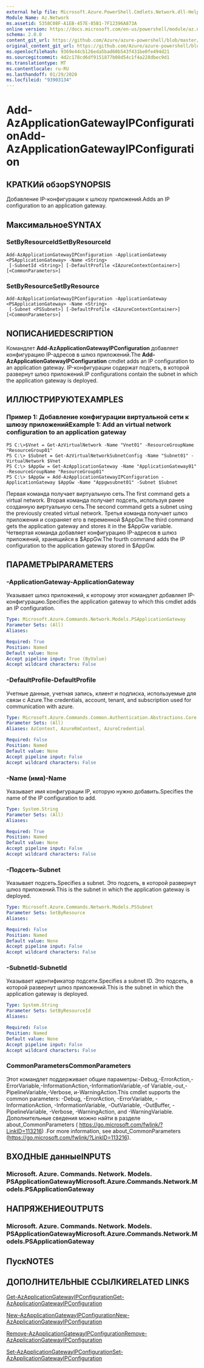 ```yaml
---
external help file: Microsoft.Azure.PowerShell.Cmdlets.Network.dll-Help.xml
Module Name: Az.Network
ms.assetid: 5358C08F-A1EB-457E-85B1-7F12396A873A
online version: https://docs.microsoft.com/en-us/powershell/module/az.network/add-azapplicationgatewayipconfiguration
schema: 2.0.0
content_git_url: https://github.com/Azure/azure-powershell/blob/master/src/Network/Network/help/Add-AzApplicationGatewayIPConfiguration.md
original_content_git_url: https://github.com/Azure/azure-powershell/blob/master/src/Network/Network/help/Add-AzApplicationGatewayIPConfiguration.md
ms.openlocfilehash: 9369e44cb126eda5bad60b543f431be0fe494d21
ms.sourcegitcommit: 4d2c178cd6df9151877b08d54c1f4a228dbec9d1
ms.translationtype: MT
ms.contentlocale: ru-RU
ms.lasthandoff: 01/29/2020
ms.locfileid: "93903134"
---
```

# <span data-ttu-id="c9d36-101">Add-AzApplicationGatewayIPConfiguration</span><span class="sxs-lookup"><span data-stu-id="c9d36-101">Add-AzApplicationGatewayIPConfiguration</span></span>

## <span data-ttu-id="c9d36-102">КРАТКИй обзор</span><span class="sxs-lookup"><span data-stu-id="c9d36-102">SYNOPSIS</span></span>
<span data-ttu-id="c9d36-103">Добавление IP-конфигурации к шлюзу приложений.</span><span class="sxs-lookup"><span data-stu-id="c9d36-103">Adds an IP configuration to an application gateway.</span></span>

## <span data-ttu-id="c9d36-104">Максимальное</span><span class="sxs-lookup"><span data-stu-id="c9d36-104">SYNTAX</span></span>

### <span data-ttu-id="c9d36-105">SetByResourceId</span><span class="sxs-lookup"><span data-stu-id="c9d36-105">SetByResourceId</span></span>
```
Add-AzApplicationGatewayIPConfiguration -ApplicationGateway <PSApplicationGateway> -Name <String>
 [-SubnetId <String>] [-DefaultProfile <IAzureContextContainer>] [<CommonParameters>]
```

### <span data-ttu-id="c9d36-106">SetByResource</span><span class="sxs-lookup"><span data-stu-id="c9d36-106">SetByResource</span></span>
```
Add-AzApplicationGatewayIPConfiguration -ApplicationGateway <PSApplicationGateway> -Name <String>
 [-Subnet <PSSubnet>] [-DefaultProfile <IAzureContextContainer>] [<CommonParameters>]
```

## <span data-ttu-id="c9d36-107">NОПИСАНИЕ</span><span class="sxs-lookup"><span data-stu-id="c9d36-107">DESCRIPTION</span></span>
<span data-ttu-id="c9d36-108">Командлет **Add-AzApplicationGatewayIPConfiguration** добавляет конфигурацию IP-адресов в шлюз приложений.</span><span class="sxs-lookup"><span data-stu-id="c9d36-108">The **Add-AzApplicationGatewayIPConfiguration** cmdlet adds an IP configuration to an application gateway.</span></span>
<span data-ttu-id="c9d36-109">IP-конфигурации содержат подсеть, в которой развернут шлюз приложений.</span><span class="sxs-lookup"><span data-stu-id="c9d36-109">IP configurations contain the subnet in which the application gateway is deployed.</span></span>

## <span data-ttu-id="c9d36-110">ИЛЛЮСТРИРУЮТ</span><span class="sxs-lookup"><span data-stu-id="c9d36-110">EXAMPLES</span></span>

### <span data-ttu-id="c9d36-111">Пример 1: Добавление конфигурации виртуальной сети к шлюзу приложений</span><span class="sxs-lookup"><span data-stu-id="c9d36-111">Example 1: Add an virtual network configuration to an application gateway</span></span>
```
PS C:\>$Vnet = Get-AzVirtualNetwork -Name "Vnet01" -ResourceGroupName "ResourceGroup01"
PS C:\> $Subnet = Get-AzVirtualNetworkSubnetConfig -Name "Subnet01" -VirtualNetwork $Vnet 
PS C:\> $AppGw = Get-AzApplicationGateway -Name "ApplicationGateway01" -ResourceGroupName "ResourceGroup01"
PS C:\> $AppGw = Add-AzApplicationGatewayIPConfiguration -ApplicationGateway $AppGw -Name "Appgwsubnet01" -Subnet $Subnet
```

<span data-ttu-id="c9d36-112">Первая команда получает виртуальную сеть.</span><span class="sxs-lookup"><span data-stu-id="c9d36-112">The first command gets a virtual network.</span></span>
<span data-ttu-id="c9d36-113">Вторая команда получает подсеть, используя ранее созданную виртуальную сеть.</span><span class="sxs-lookup"><span data-stu-id="c9d36-113">The second command gets a subnet using the previously created virtual network.</span></span>
<span data-ttu-id="c9d36-114">Третья команда получает шлюз приложения и сохраняет его в переменной $AppGw.</span><span class="sxs-lookup"><span data-stu-id="c9d36-114">The third command gets the application gateway and stores it in the $AppGw variable.</span></span>
<span data-ttu-id="c9d36-115">Четвертая команда добавляет конфигурацию IP-адресов в шлюз приложений, хранящийся в $AppGw.</span><span class="sxs-lookup"><span data-stu-id="c9d36-115">The fourth command adds the IP configuration to the application gateway stored in $AppGw.</span></span>

## <span data-ttu-id="c9d36-116">ПАРАМЕТРЫ</span><span class="sxs-lookup"><span data-stu-id="c9d36-116">PARAMETERS</span></span>

### <span data-ttu-id="c9d36-117">-ApplicationGateway</span><span class="sxs-lookup"><span data-stu-id="c9d36-117">-ApplicationGateway</span></span>
<span data-ttu-id="c9d36-118">Указывает шлюз приложений, к которому этот командлет добавляет IP-конфигурацию.</span><span class="sxs-lookup"><span data-stu-id="c9d36-118">Specifies the application gateway to which this cmdlet adds an IP configuration.</span></span>

```yaml
Type: Microsoft.Azure.Commands.Network.Models.PSApplicationGateway
Parameter Sets: (All)
Aliases:

Required: True
Position: Named
Default value: None
Accept pipeline input: True (ByValue)
Accept wildcard characters: False
```

### <span data-ttu-id="c9d36-119">-DefaultProfile</span><span class="sxs-lookup"><span data-stu-id="c9d36-119">-DefaultProfile</span></span>
<span data-ttu-id="c9d36-120">Учетные данные, учетная запись, клиент и подписка, используемые для связи с Azure.</span><span class="sxs-lookup"><span data-stu-id="c9d36-120">The credentials, account, tenant, and subscription used for communication with azure.</span></span>

```yaml
Type: Microsoft.Azure.Commands.Common.Authentication.Abstractions.Core.IAzureContextContainer
Parameter Sets: (All)
Aliases: AzContext, AzureRmContext, AzureCredential

Required: False
Position: Named
Default value: None
Accept pipeline input: False
Accept wildcard characters: False
```

### <span data-ttu-id="c9d36-121">-Name (имя)</span><span class="sxs-lookup"><span data-stu-id="c9d36-121">-Name</span></span>
<span data-ttu-id="c9d36-122">Указывает имя конфигурации IP, которую нужно добавить.</span><span class="sxs-lookup"><span data-stu-id="c9d36-122">Specifies the name of the IP configuration to add.</span></span>

```yaml
Type: System.String
Parameter Sets: (All)
Aliases:

Required: True
Position: Named
Default value: None
Accept pipeline input: False
Accept wildcard characters: False
```

### <span data-ttu-id="c9d36-123">-Подсеть</span><span class="sxs-lookup"><span data-stu-id="c9d36-123">-Subnet</span></span>
<span data-ttu-id="c9d36-124">Указывает подсеть.</span><span class="sxs-lookup"><span data-stu-id="c9d36-124">Specifies a subnet.</span></span>
<span data-ttu-id="c9d36-125">Это подсеть, в которой развернут шлюз приложений.</span><span class="sxs-lookup"><span data-stu-id="c9d36-125">This is the subnet in which the application gateway is deployed.</span></span>

```yaml
Type: Microsoft.Azure.Commands.Network.Models.PSSubnet
Parameter Sets: SetByResource
Aliases:

Required: False
Position: Named
Default value: None
Accept pipeline input: False
Accept wildcard characters: False
```

### <span data-ttu-id="c9d36-126">-SubnetId</span><span class="sxs-lookup"><span data-stu-id="c9d36-126">-SubnetId</span></span>
<span data-ttu-id="c9d36-127">Указывает идентификатор подсети.</span><span class="sxs-lookup"><span data-stu-id="c9d36-127">Specifies a subnet ID.</span></span>
<span data-ttu-id="c9d36-128">Это подсеть, в которой развернут шлюз приложений.</span><span class="sxs-lookup"><span data-stu-id="c9d36-128">This is the subnet in which the application gateway is deployed.</span></span>

```yaml
Type: System.String
Parameter Sets: SetByResourceId
Aliases:

Required: False
Position: Named
Default value: None
Accept pipeline input: False
Accept wildcard characters: False
```

### <span data-ttu-id="c9d36-129">CommonParameters</span><span class="sxs-lookup"><span data-stu-id="c9d36-129">CommonParameters</span></span>
<span data-ttu-id="c9d36-130">Этот командлет поддерживает общие параметры:-Debug,-ErrorAction,-ErrorVariable,-InformationAction,-InformationVariable,-of Variable,-out,-PipelineVariable,-Verbose, и-WarningAction.</span><span class="sxs-lookup"><span data-stu-id="c9d36-130">This cmdlet supports the common parameters: -Debug, -ErrorAction, -ErrorVariable, -InformationAction, -InformationVariable, -OutVariable, -OutBuffer, -PipelineVariable, -Verbose, -WarningAction, and -WarningVariable.</span></span> <span data-ttu-id="c9d36-131">Дополнительные сведения можно найти в разделе about_CommonParameters ( https://go.microsoft.com/fwlink/?LinkID=113216) .</span><span class="sxs-lookup"><span data-stu-id="c9d36-131">For more information, see about_CommonParameters (https://go.microsoft.com/fwlink/?LinkID=113216).</span></span>

## <span data-ttu-id="c9d36-132">ВХОДНЫЕ данные</span><span class="sxs-lookup"><span data-stu-id="c9d36-132">INPUTS</span></span>

### <span data-ttu-id="c9d36-133">Microsoft. Azure. Commands. Network. Models. PSApplicationGateway</span><span class="sxs-lookup"><span data-stu-id="c9d36-133">Microsoft.Azure.Commands.Network.Models.PSApplicationGateway</span></span>

## <span data-ttu-id="c9d36-134">НАПРЯЖЕНИЕ</span><span class="sxs-lookup"><span data-stu-id="c9d36-134">OUTPUTS</span></span>

### <span data-ttu-id="c9d36-135">Microsoft. Azure. Commands. Network. Models. PSApplicationGateway</span><span class="sxs-lookup"><span data-stu-id="c9d36-135">Microsoft.Azure.Commands.Network.Models.PSApplicationGateway</span></span>

## <span data-ttu-id="c9d36-136">Пуск</span><span class="sxs-lookup"><span data-stu-id="c9d36-136">NOTES</span></span>

## <span data-ttu-id="c9d36-137">ДОПОЛНИТЕЛЬНЫЕ ССЫЛКИ</span><span class="sxs-lookup"><span data-stu-id="c9d36-137">RELATED LINKS</span></span>

[<span data-ttu-id="c9d36-138">Get-AzApplicationGatewayIPConfiguration</span><span class="sxs-lookup"><span data-stu-id="c9d36-138">Get-AzApplicationGatewayIPConfiguration</span></span>](./Get-AzApplicationGatewayIPConfiguration.md)

[<span data-ttu-id="c9d36-139">New-AzApplicationGatewayIPConfiguration</span><span class="sxs-lookup"><span data-stu-id="c9d36-139">New-AzApplicationGatewayIPConfiguration</span></span>](./New-AzApplicationGatewayIPConfiguration.md)

[<span data-ttu-id="c9d36-140">Remove-AzApplicationGatewayIPConfiguration</span><span class="sxs-lookup"><span data-stu-id="c9d36-140">Remove-AzApplicationGatewayIPConfiguration</span></span>](./Remove-AzApplicationGatewayIPConfiguration.md)

[<span data-ttu-id="c9d36-141">Set-AzApplicationGatewayIPConfiguration</span><span class="sxs-lookup"><span data-stu-id="c9d36-141">Set-AzApplicationGatewayIPConfiguration</span></span>](./Set-AzApplicationGatewayIPConfiguration.md)


